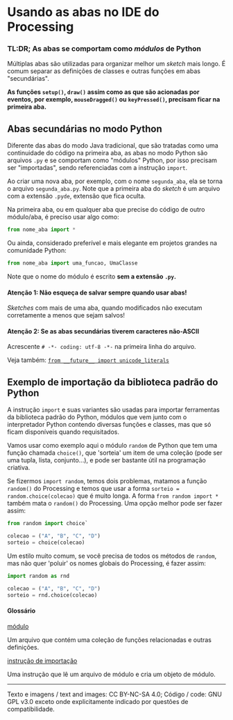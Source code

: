# Usando as abas no IDE do Processing
### TL:DR; As abas se comportam como *módulos* de Python

Múltiplas abas são utilizadas para organizar melhor um *sketch*  mais longo. É comum separar as definições de classes e outras funções em abas "secundárias". 

**As funções `setup()`,  `draw()` assim como as que são acionadas por eventos, por exemplo, `mouseDragged()` ou `keyPressed()`, precisam ficar na primeira aba.**

## Abas secundárias no modo Python 

Diferente das abas do modo Java tradicional, que são tratadas como uma continuidade do código na primeira aba, as abas no modo Python são arquivos `.py` e se comportam como "módulos" Python,  por isso precisam ser "importadas", sendo referenciadas com a instrução `import`.

Ao criar uma nova aba, por exemplo, com o nome `segunda_aba`, ela se torna o arquivo `segunda_aba.py`. Note que a primeira aba do *sketch* é um arquivo com a extensão `.pyde`, extensão que fica oculta.

Na primeira aba, ou em qualquer aba que precise do código de outro módulo/aba, é preciso usar algo como:
```Python
from nome_aba import * 
```
Ou ainda, considerado preferível e mais elegante em projetos grandes na comunidade Python:
```python
from nome_aba import uma_funcao, UmaClasse
```
Note que o nome do módulo é escrito **sem a extensão `.py`.**

#### Atenção 1: Não esqueça de salvar sempre quando usar abas!

*Sketches* com mais de uma aba, quando modificados não executam corretamente a menos que sejam salvos!

####  Atenção 2: Se as abas secundárias tiverem caracteres não-ASCII 

Acrescente `# -*- coding: utf-8 -*-` na primeira linha do arquivo. 

Veja também:  [`from __future__ import unicode_literals`](futuro.md)

## Exemplo de importação da biblioteca padrão do Python

A instrução `import` e suas variantes são usadas para importar ferramentas da biblioteca padrão do Python, módulos que vem junto com o interpretador Python contendo diversas funções e classes, mas que só ficam disponíveis quando requisitados.

Vamos usar como exemplo aqui o módulo `random` de Python que tem uma função chamada `choice()`, que 'sorteia' um item de uma coleção (pode ser uma tupla, lista, conjunto...), e pode ser bastante útil na programação criativa.

Se fizermos `import random`, temos dois problemas, matamos a função `random()` do Processing e temos que usar a forma `sorteio = random.choice(colecao)` que é muito longa. A forma `from random import *` também mata o `random()` do Processing. Uma opção melhor pode ser fazer assim:

```python
from random import choice`

colecao = ("A", "B", "C", "D")
sorteio = choice(colecao)
```
 
Um estilo muito comum, se você precisa de todos os métodos de `random`, mas não quer 'poluir' os nomes globais do Processing, é fazer assim:

```python
import random as rnd

colecao = ("A", "B", "C", "D")
sorteio = rnd.choice(colecao)
```

#### Glossário

[módulo](https://penseallen.github.io/PensePython2e/03-funcoes.html#termo:m%C3%B3dulo)

Um arquivo que contém uma coleção de funções relacionadas e outras definições.

[instrução de importação](https://penseallen.github.io/PensePython2e/03-funcoes.html#termo:instrução%20de%20importação)

Uma instrução que lê um arquivo de módulo e cria um objeto de módulo.

---
Texto e imagens / text and images: CC BY-NC-SA 4.0; Código / code: GNU GPL v3.0 exceto onde explicitamente indicado por questões de compatibilidade.
